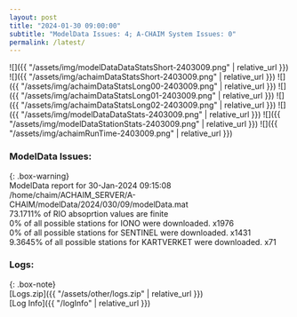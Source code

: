 ```yaml
---
layout: post
title: "2024-01-30 09:00:00"
subtitle: "ModelData Issues: 4; A-CHAIM System Issues: 0"
permalink: /latest/
---
```


![]({{ "/assets/img/modelDataDataStatsShort-2403009.png" | relative_url }})
![]({{ "/assets/img/achaimDataStatsShort-2403009.png" | relative_url }})
![]({{ "/assets/img/achaimDataStatsLong00-2403009.png" | relative_url }})
![]({{ "/assets/img/achaimDataStatsLong01-2403009.png" | relative_url }})
![]({{ "/assets/img/achaimDataStatsLong02-2403009.png" | relative_url }})
![]({{ "/assets/img/modelDataDataStats-2403009.png" | relative_url }})
![]({{ "/assets/img/modelDataStationStats-2403009.png" | relative_url }})
![]({{ "/assets/img/achaimRunTime-2403009.png" | relative_url }})


### ModelData Issues:  
  
{: .box-warning}  
 ModelData report for 30-Jan-2024 09:15:08   
 /home/chaim/ACHAIM_SERVER/A-CHAIM/modelData/2024/030/09/modelData.mat   
 73.1711% of RIO absoprtion values are finite   
 0% of all possible stations for IONO were downloaded. x1976   
 0% of all possible stations for SENTINEL were downloaded. x1431   
 9.3645% of all possible stations for KARTVERKET were downloaded. x71   
  


### Logs:  
  
{: .box-note}  
[Logs.zip]({{ "/assets/other/logs.zip" | relative_url }})  
[Log Info]({{ "/logInfo" | relative_url }})  

